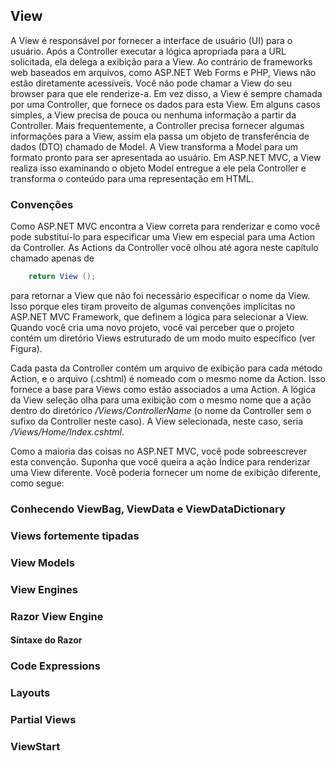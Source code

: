 ## View

A View é responsável por fornecer a interface de usuário (UI) para o usuário. Após a Controller executar a lógica apropriada
para a URL solicitada, ela delega a exibição para a View.
Ao contrário de frameworks web baseados em arquivos, como ASP.NET Web Forms e PHP, Views não estão diretamente acessíveis.
Você não pode chamar a View do seu browser para que ele renderize-a. Em vez disso, a View é sempre chamada por uma Controller, 
que fornece os dados para esta View.
Em alguns casos simples, a View precisa de pouca ou nenhuma informação a partir da Controller. Mais frequentemente, a
Controller precisa fornecer algumas informações para a View, assim ela passa um objeto de transferência de dados (DTO) chamado de
Model. A View transforma a Model para um formato pronto para ser apresentada ao usuário. Em ASP.NET MVC, a View realiza isso examinando 
o objeto Model entregue a ele pela Controller e transforma o conteúdo para uma representação em HTML.

### Convenções
Como ASP.NET MVC encontra a View correta para renderizar e como você pode substituí-lo para especificar uma View em especial para uma 
Action da Controller.
As Actions da Controller você olhou até agora neste capítulo chamado apenas de 

```cs
	return View ();
```

para retornar a View que não foi necessário especificar o nome da View. Isso porque eles tiram proveito de algumas convenções implícitas 
no ASP.NET MVC Framework, que definem a lógica para selecionar a View.
Quando você cria uma novo projeto, você vai perceber que o projeto contém um diretório Views estruturado de um modo 
muito específico (ver Figura).

Cada pasta da Controller contém um arquivo de exibição para cada método Action, e o arquivo (.cshtml) é nomeado com o mesmo nome da Action. 
Isso fornece a base para Views como estão associados a uma Action.
A lógica da View seleção olha para uma exibição com o mesmo nome que a ação dentro do diretórico */Views/ControllerName* 
(o nome da Controller sem o sufixo da Controller neste caso). A View selecionada, neste caso, seria */Views/Home/Index.cshtml*.

Como a maioria das coisas no ASP.NET MVC, você pode sobreescrever esta convenção. Suponha que você queira a ação Índice para renderizar 
uma View diferente. Você poderia fornecer um nome de exibição diferente, como segue:



### Conhecendo ViewBag, ViewData e ViewDataDictionary

### Views fortemente tipadas

### View Models

### View Engines

### Razor View Engine

#### Síntaxe do Razor

### Code Expressions

### Layouts

### Partial Views

### ViewStart